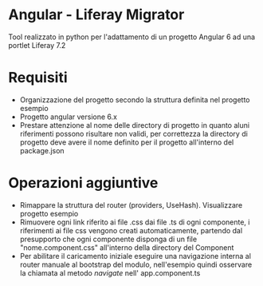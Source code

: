 # Angular - Liferay Migrator

Tool realizzato in python per l'adattamento di un progetto Angular 6 
ad una portlet Liferay 7.2

# Requisiti
- Organizzazione del progetto secondo la struttura definita nel progetto esempio
- Progetto angular versione 6.x
- Prestare attenzione al nome delle directory di progetto in quanto aluni riferimenti possono risultare non validi, per correttezza la directory di progetto 
deve avere il nome definito per il progetto all'interno del package.json

# Operazioni aggiuntive
- Rimappare la struttura del router (providers, UseHash). Visualizzare progetto esempio
- Rimuovere ogni link riferito ai file .css dai file .ts di ogni componente, i riferimenti ai file css vengono creati automaticamente, partendo dal presupporto che
ogni componente disponga di un file "nome.component.css" all'interno della directory del Component
- Per abilitare il caricamento iniziale eseguire una navigazione interna al router manuale al bootstrap del modulo, nell'esempio quindi
osservare la chiamata al metodo *navigate* nell' app.component.ts 